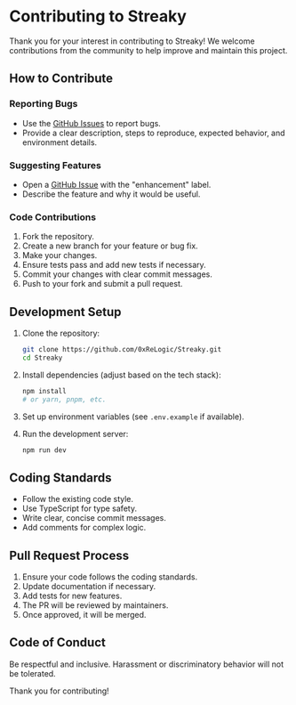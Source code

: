 # Contributing to Streaky

Thank you for your interest in contributing to Streaky! We welcome contributions from the community to help improve and maintain this project.

## How to Contribute

### Reporting Bugs
- Use the [GitHub Issues](https://github.com/0xReLogic/Streaky/issues) to report bugs.
- Provide a clear description, steps to reproduce, expected behavior, and environment details.

### Suggesting Features
- Open a [GitHub Issue](https://github.com/0xReLogic/Streaky/issues) with the "enhancement" label.
- Describe the feature and why it would be useful.

### Code Contributions
1. Fork the repository.
2. Create a new branch for your feature or bug fix.
3. Make your changes.
4. Ensure tests pass and add new tests if necessary.
5. Commit your changes with clear commit messages.
6. Push to your fork and submit a pull request.

## Development Setup

1. Clone the repository:
   ```bash
   git clone https://github.com/0xReLogic/Streaky.git
   cd Streaky
   ```

2. Install dependencies (adjust based on the tech stack):
   ```bash
   npm install
   # or yarn, pnpm, etc.
   ```

3. Set up environment variables (see `.env.example` if available).

4. Run the development server:
   ```bash
   npm run dev
   ```

## Coding Standards

- Follow the existing code style.
- Use TypeScript for type safety.
- Write clear, concise commit messages.
- Add comments for complex logic.

## Pull Request Process

1. Ensure your code follows the coding standards.
2. Update documentation if necessary.
3. Add tests for new features.
4. The PR will be reviewed by maintainers.
5. Once approved, it will be merged.

## Code of Conduct

Be respectful and inclusive. Harassment or discriminatory behavior will not be tolerated.

Thank you for contributing!
